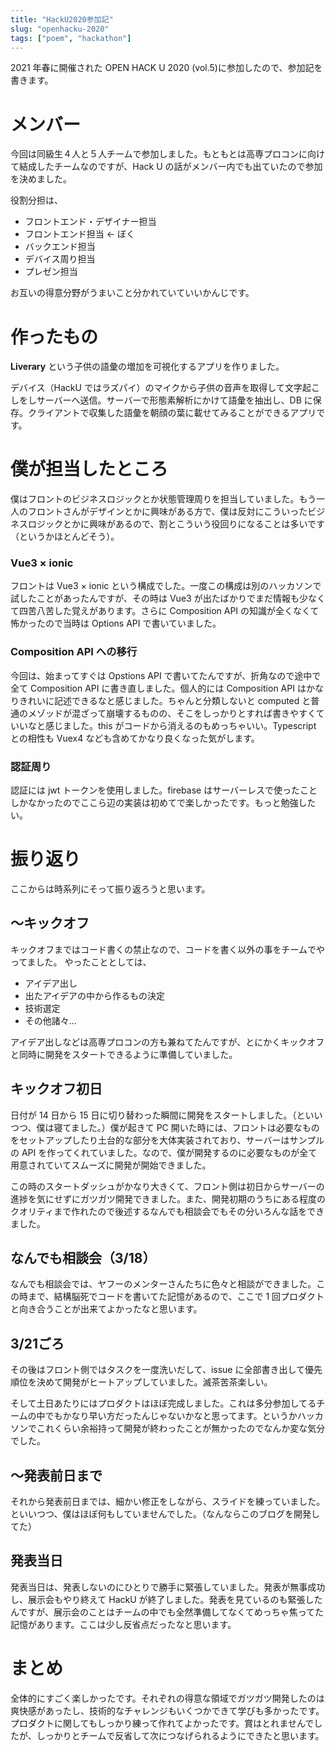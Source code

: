 ```yaml
---
title: "HackU2020参加記"
slug: "openhacku-2020"
tags: ["poem", "hackathon"]
---
```


2021 年春に開催された OPEN HACK U 2020 (vol.5)に参加したので、参加記を書きます。

# メンバー

今回は同級生４人と５人チームで参加しました。もともとは高専プロコンに向けて結成したチームなのですが、Hack U の話がメンバー内でも出ていたので参加を決めました。

役割分担は、
- フロントエンド・デザイナー担当
- フロントエンド担当 <- ぼく
- バックエンド担当
- デバイス周り担当
- プレゼン担当

お互いの得意分野がうまいこと分かれていていいかんじです。

# 作ったもの

**Liverary** という子供の語彙の増加を可視化するアプリを作りました。

デバイス（HackU ではラズパイ）のマイクから子供の音声を取得して文字起こしをしサーバーへ送信。サーバーで形態素解析にかけて語彙を抽出し、DB に保存。クライアントで収集した語彙を朝顔の葉に載せてみることができるアプリです。

# 僕が担当したところ

僕はフロントのビジネスロジックとか状態管理周りを担当していました。もう一人のフロントさんがデザインとかに興味がある方で、僕は反対にこういったビジネスロジックとかに興味があるので、割とこういう役回りになることは多いです（というかほとんどそう）。

### Vue3 × ionic

フロントは Vue3 × ionic という構成でした。一度この構成は別のハッカソンで試したことがあったんですが、その時は Vue3 が出たばかりでまだ情報も少なくて四苦八苦した覚えがあります。さらに Composition API の知識が全くなくて怖かったので当時は Options API で書いていました。

### Composition API への移行

今回は、始まってすぐは Opstions API で書いてたんですが、折角なので途中で全て Composition API に書き直しました。個人的には Composition API はかなりきれいに記述できるなと感じました。ちゃんと分類しないと computed と普通のメゾッドが混ざって崩壊するものの、そこをしっかりとすれば書きやすくていいなと感じました。this がコードから消えるのもめっちゃいい。Typescript との相性も Vuex4 なども含めてかなり良くなった気がします。

### 認証周り

認証には jwt トークンを使用しました。firebase はサーバーレスで使ったことしかなかったのでここら辺の実装は初めてで楽しかったです。もっと勉強したい。

# 振り返り

ここからは時系列にそって振り返ろうと思います。

## ～キックオフ

キックオフまではコード書くの禁止なので、コードを書く以外の事をチームでやってました。
やったこととしては、

- アイデア出し
- 出たアイデアの中から作るもの決定
- 技術選定
- その他諸々...

アイデア出しなどは高専プロコンの方も兼ねてたんですが、とにかくキックオフと同時に開発をスタートできるように準備していました。

## キックオフ初日

日付が 14 日から 15 日に切り替わった瞬間に開発をスタートしました。（といいつつ、僕は寝てました。）僕が起きて PC 開いた時には、フロントは必要なものをセットアップしたり土台的な部分を大体実装されており、サーバーはサンプルの API を作ってくれていました。なので、僕が開発するのに必要なものが全て用意されていてスムーズに開発が開始できました。

この時のスタートダッシュがかなり大きくて、フロント側は初日からサーバーの進捗を気にせずにガツガツ開発できました。また、開発初期のうちにある程度のクオリティまで作れたので後述するなんでも相談会でもその分いろんな話をできました。

## なんでも相談会（3/18）

なんでも相談会では、ヤフーのメンターさんたちに色々と相談ができました。この時まで、結構脳死でコードを書いてた記憶があるので、ここで 1 回プロダクトと向き合うことが出来てよかったなと思います。

## 3/21ごろ

その後はフロント側ではタスクを一度洗いだして、issue に全部書き出して優先順位を決めて開発がヒートアップしていました。滅茶苦茶楽しい。

そして土日あたりにはプロダクトはほぼ完成しました。これは多分参加してるチームの中でもかなり早い方だったんじゃないかなと思ってます。というかハッカソンでこれくらい余裕持って開発が終わったことが無かったのでなんか変な気分でした。

## ～発表前日まで

それから発表前日までは、細かい修正をしながら、スライドを練っていました。といいつつ、僕はほぼ何もしていませんでした。（なんならこのブログを開発してた）

## 発表当日

発表当日は、発表しないのにひとりで勝手に緊張していました。発表が無事成功し、展示会もやり終えて HackU が終了しました。発表を見ているのも緊張したんですが、展示会のことはチームの中でも全然準備してなくてめっちゃ焦ってた記憶があります。ここは少し反省点だったなと思います。

# まとめ

全体的にすごく楽しかったです。それぞれの得意な領域でガツガツ開発したのは爽快感があったし、技術的なチャレンジもいくつかできて学びも多かったです。プロダクトに関してもしっかり練って作れてよかったです。賞はとれませんでしたが、しっかりとチームで反省して次につなげられるようにできたと思います。
